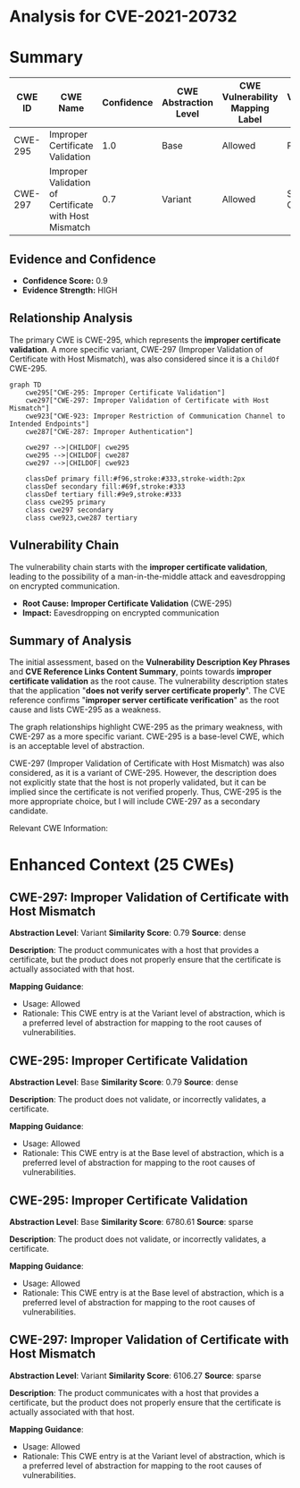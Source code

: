 # Analysis for CVE-2021-20732

# Summary
| CWE ID | CWE Name | Confidence | CWE Abstraction Level | CWE Vulnerability Mapping Label | CWE-Vulnerability Mapping Notes |
|---|---|---|---|---|---|
| CWE-295 | Improper Certificate Validation | 1.0 | Base | Allowed | Primary CWE |
| CWE-297 | Improper Validation of Certificate with Host Mismatch | 0.7 | Variant | Allowed | Secondary Candidate |

## Evidence and Confidence

*   **Confidence Score:** 0.9
*   **Evidence Strength:** HIGH

## Relationship Analysis
The primary CWE is CWE-295, which represents the **improper certificate validation**. A more specific variant, CWE-297 (Improper Validation of Certificate with Host Mismatch), was also considered since it is a `ChildOf` CWE-295.

```mermaid
graph TD
    cwe295["CWE-295: Improper Certificate Validation"]
    cwe297["CWE-297: Improper Validation of Certificate with Host Mismatch"]
    cwe923["CWE-923: Improper Restriction of Communication Channel to Intended Endpoints"]
    cwe287["CWE-287: Improper Authentication"]
    
    cwe297 -->|CHILDOF| cwe295
    cwe295 -->|CHILDOF| cwe287
    cwe297 -->|CHILDOF| cwe923

    classDef primary fill:#f96,stroke:#333,stroke-width:2px
    classDef secondary fill:#69f,stroke:#333
    classDef tertiary fill:#9e9,stroke:#333
    class cwe295 primary
    class cwe297 secondary
    class cwe923,cwe287 tertiary
```

## Vulnerability Chain
The vulnerability chain starts with the **improper certificate validation**, leading to the possibility of a man-in-the-middle attack and eavesdropping on encrypted communication.
  - **Root Cause:** **Improper Certificate Validation** (CWE-295)
  - **Impact:** Eavesdropping on encrypted communication

## Summary of Analysis
The initial assessment, based on the **Vulnerability Description Key Phrases** and **CVE Reference Links Content Summary**, points towards **improper certificate validation** as the root cause. The vulnerability description states that the application "**does not verify server certificate properly**". The CVE reference confirms "**improper server certificate verification**" as the root cause and lists CWE-295 as a weakness.

The graph relationships highlight CWE-295 as the primary weakness, with CWE-297 as a more specific variant. CWE-295 is a base-level CWE, which is an acceptable level of abstraction.

CWE-297 (Improper Validation of Certificate with Host Mismatch) was also considered, as it is a variant of CWE-295. However, the description does not explicitly state that the host is not properly validated, but it can be implied since the certificate is not verified properly. Thus, CWE-295 is the more appropriate choice, but I will include CWE-297 as a secondary candidate.

Relevant CWE Information:

# Enhanced Context (25 CWEs)

## CWE-297: Improper Validation of Certificate with Host Mismatch
**Abstraction Level**: Variant
**Similarity Score**: 0.79
**Source**: dense

**Description**:
The product communicates with a host that provides a certificate, but the product does not properly ensure that the certificate is actually associated with that host.

**Mapping Guidance**:
- Usage: Allowed
- Rationale: This CWE entry is at the Variant level of abstraction, which is a preferred level of abstraction for mapping to the root causes of vulnerabilities.

## CWE-295: Improper Certificate Validation
**Abstraction Level**: Base
**Similarity Score**: 0.79
**Source**: dense

**Description**:
The product does not validate, or incorrectly validates, a certificate.

**Mapping Guidance**:
- Usage: Allowed
- Rationale: This CWE entry is at the Base level of abstraction, which is a preferred level of abstraction for mapping to the root causes of vulnerabilities.

## CWE-295: Improper Certificate Validation
**Abstraction Level**: Base
**Similarity Score**: 6780.61
**Source**: sparse

**Description**:
The product does not validate, or incorrectly validates, a certificate.

**Mapping Guidance**:
- Usage: Allowed
- Rationale: This CWE entry is at the Base level of abstraction, which is a preferred level of abstraction for mapping to the root causes of vulnerabilities.

## CWE-297: Improper Validation of Certificate with Host Mismatch
**Abstraction Level**: Variant
**Similarity Score**: 6106.27
**Source**: sparse

**Description**:
The product communicates with a host that provides a certificate, but the product does not properly ensure that the certificate is actually associated with that host.

**Mapping Guidance**:
- Usage: Allowed
- Rationale: This CWE entry is at the Variant level of abstraction, which is a preferred level of abstraction for mapping to the root causes of vulnerabilities.